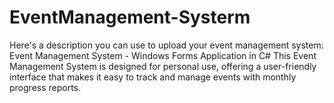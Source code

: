 # EventManagement-Systerm
 Here's a description you can use to upload your event management system:  Event Management System - Windows Forms Application in C#  This Event Management System is designed for personal use, offering a user-friendly interface that makes it easy to track and manage events with monthly progress reports. 
